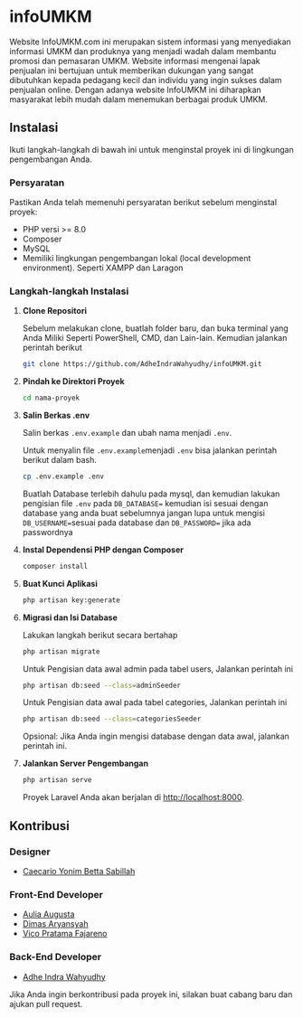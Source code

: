 # infoUMKM

Website InfoUMKM.com ini merupakan sistem informasi yang menyediakan informasi UMKM dan produknya yang menjadi wadah dalam membantu promosi dan pemasaran UMKM. Website informasi mengenai lapak penjualan ini bertujuan untuk memberikan dukungan yang sangat dibutuhkan kepada pedagang kecil dan individu yang ingin sukses dalam penjualan online. Dengan adanya website InfoUMKM ini diharapkan masyarakat lebih mudah dalam menemukan berbagai produk UMKM. 

## Instalasi

Ikuti langkah-langkah di bawah ini untuk menginstal proyek ini di lingkungan pengembangan Anda.

### Persyaratan

Pastikan Anda telah memenuhi persyaratan berikut sebelum menginstal proyek:

- PHP versi >= 8.0
- Composer
- MySQL 
- Memiliki lingkungan pengembangan lokal (local development environment). Seperti XAMPP dan Laragon

### Langkah-langkah Instalasi

1. **Clone Repositori**

    Sebelum melakukan clone, buatlah folder baru, dan buka terminal yang Anda Miliki Seperti PowerShell, CMD, dan Lain-lain.
    Kemudian jalankan perintah berikut

    ```bash
    git clone https://github.com/AdheIndraWahyudhy/infoUMKM.git
    ```

2. **Pindah ke Direktori Proyek**

    ```bash
    cd nama-proyek
    ```

3. **Salin Berkas .env**

    Salin berkas `.env.example` dan ubah nama menjadi `.env`.

    Untuk menyalin file `.env.example`menjadi `.env` bisa jalankan perintah berikut dalam bash.

    ```bash
    cp .env.example .env
    ```

    Buatlah Database terlebih dahulu pada mysql, dan kemudian lakukan pengisian file `.env` pada `DB_DATABASE=` kemudian isi sesuai dengan database yang anda buat sebelumnya jangan lupa untuk mengisi `DB_USERNAME=`sesuai pada database dan `DB_PASSWORD=` jika ada passwordnya

4. **Instal Dependensi PHP dengan Composer**

    ```bash
    composer install
    ```

5. **Buat Kunci Aplikasi**

    ```bash
    php artisan key:generate
    ```

6. **Migrasi dan Isi Database**

    Lakukan langkah berikut secara bertahap

    ```bash
    php artisan migrate
    ```

    Untuk Pengisian data awal admin pada tabel users, Jalankan perintah ini

    ```bash
    php artisan db:seed --class=adminSeeder
    ```
    Untuk Pengisian data awal pada tabel categories, Jalankan perintah ini

    ```bash
    php artisan db:seed --class=categoriesSeeder
    ```

    Opsional: Jika Anda ingin mengisi database dengan data awal, jalankan perintah ini.

7. **Jalankan Server Pengembangan**

    ```bash
    php artisan serve
    ```

    Proyek Laravel Anda akan berjalan di [http://localhost:8000](http://localhost:8000).

## Kontribusi


### Designer
- [Caecario Yonim Betta Sabillah](https://www.instagram.com/caecario.ybs_/)

### Front-End Developer
- [Aulia Augusta](https://www.instagram.com/gus.ta__/)
- [Dimas Aryansyah](https://www.instagram.com/aryandinataa/)
- [Vico Pratama Fajareno](https://www.instagram.com/vico_prtma27/)

### Back-End Developer
- [Adhe Indra Wahyudhy](https://github.com/AdheIndraWahyudhy)

Jika Anda ingin berkontribusi pada proyek ini, silakan buat cabang baru dan ajukan pull request.
